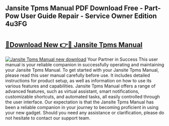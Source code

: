 ## Jansite Tpms Manual PDF Download Free - Part-Pow User Guide Repair - Service Owner Edition 4u3FG

# <h2><a href="http://bc40146.oget.top/?id=Jansite+Tpms+Manual">🔗Download New 👉🔴 Jansite Tpms Manual</a></h2>

[![Jansite Tpms Manual new download](https://i.imgur.com/5g1atiW.png)](http://bc40146.oget.top/?id=Jansite+Tpms+Manual)
Your Partner in Success This user manual is your reliable companion in successfully operating and maintaining your Jansite Tpms Manual. To get started with your Jansite Tpms Manual, please read this user manual carefully before use. It includes detailed instructions for product setup, as well as information on how to use its various features and capabilities. Jansite Tpms Manual offers a range of advanced features, such as virtual assistant, smart notifications, customizable shortcuts, and automated tasks, all easily controlled through the user interface. Our expectation is that the Jansite Tpms Manual has been a reliable companion in your journey to becoming proficient in using your new gadget. Should you need any assistance or clarification, please do not hesitate to contact our support team.
